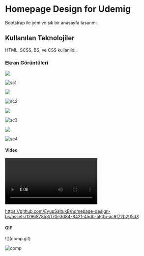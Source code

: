 <h1>Homepage Design for Udemig</h1>
Bootstrap ile yeni ve şık bir anasayfa tasarımı.

<h2> Kullanılan Teknolojiler</h2>

HTML, SCSS, BS, ve CSS kullanıldı.


<h3>Ekran Görüntüleri</h3>

![](sc1.png)

![sc1](https://github.com/EyupSaltukB/homepage-design-bs/assets/129687853/f230a258-6b90-4674-b330-45c8682f3a76)

![](sc2.png)

![sc2](https://github.com/EyupSaltukB/homepage-design-bs/assets/129687853/f877f908-40f4-4f11-bb72-131430e0a3f0)

![](sc3.png)

![sc3](https://github.com/EyupSaltukB/homepage-design-bs/assets/129687853/d6d40583-eba8-4869-8e40-edd8c48c7bb9)


![](sc4.png)

![sc4](https://github.com/EyupSaltukB/homepage-design-bs/assets/129687853/6bd0ce38-e795-4851-ae68-0338821d7bb0)


<h4> Video </h4>

![](sr.mp4)



https://github.com/EyupSaltukB/homepage-design-bs/assets/129687853/170e3d84-842f-45db-a935-ac9f72b205d3




<h4> GIF </h4>
![](comp.gif)

![comp](https://github.com/EyupSaltukB/homepage-design-bs/assets/129687853/bafedbcd-cc3f-4319-a54e-eaf7a4a12ab6)
